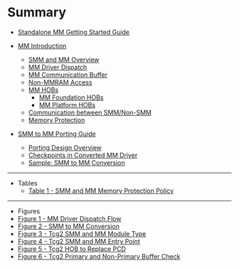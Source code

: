<!--- @file
  Summary

  Copyright (c) 2025, Intel Corporation. All rights reserved.<BR>

  Redistribution and use in source (original document form) and 'compiled'
  forms (converted to PDF, epub, HTML and other formats) with or without
  modification, are permitted provided that the following conditions are met:

  1) Redistributions of source code (original document form) must retain the
     above copyright notice, this list of conditions and the following
     disclaimer as the first lines of this file unmodified.

  2) Redistributions in compiled form (transformed to other DTDs, converted to
     PDF, epub, HTML and other formats) must reproduce the above copyright
     notice, this list of conditions and the following disclaimer in the
     documentation and/or other materials provided with the distribution.

  THIS DOCUMENTATION IS PROVIDED BY TIANOCORE PROJECT "AS IS" AND ANY EXPRESS OR
  IMPLIED WARRANTIES, INCLUDING, BUT NOT LIMITED TO, THE IMPLIED WARRANTIES OF
  MERCHANTABILITY AND FITNESS FOR A PARTICULAR PURPOSE ARE DISCLAIMED. IN NO
  EVENT SHALL TIANOCORE PROJECT  BE LIABLE FOR ANY DIRECT, INDIRECT, INCIDENTAL,
  SPECIAL, EXEMPLARY, OR CONSEQUENTIAL DAMAGES (INCLUDING, BUT NOT LIMITED TO,
  PROCUREMENT OF SUBSTITUTE GOODS OR SERVICES; LOSS OF USE, DATA, OR PROFITS;
  OR BUSINESS INTERRUPTION) HOWEVER CAUSED AND ON ANY THEORY OF LIABILITY,
  WHETHER IN CONTRACT, STRICT LIABILITY, OR TORT (INCLUDING NEGLIGENCE OR
  OTHERWISE) ARISING IN ANY WAY OUT OF THE USE OF THIS DOCUMENTATION, EVEN IF
  ADVISED OF THE POSSIBILITY OF SUCH DAMAGE.

-->

# Summary

* [Standalone MM Getting Started Guide](README.md)

* [MM Introduction](1_mm_introduction.md#mm-introduction)
  * [SMM and MM Overview](1_mm_introduction.md#smm-and-mm-overview)
  * [MM Driver Dispatch](1_mm_introduction.md#mm-driver-dispatch)
  * [MM Communication Buffer](1_mm_introduction.md#mm-communication-buffer)
  * [Non-MMRAM Access](1_mm_introduction.md#non-mmram-access)
  * [MM HOBs](1_mm_introduction.md#mm-hobs)
    * [MM Foundation HOBs](1_mm_introduction.md#mm-foundation-hobs)
    * [MM Platform HOBs](1_mm_introduction.md#mm-platform-hobs)
  * [Communication between SMM/Non-SMM](1_mm_introduction.md#communication-between-smmnon-smm)
  * [Memory Protection](1_mm_introduction.md#memory-protection)

* [SMM to MM Porting Guide](2_smm_to_mm_porting_guide.md#smm-to-mm-porting-guide)
  * [Porting Design Overview](2_smm_to_mm_porting_guide.md#porting-design-overview)
  * [Checkpoints in Converted MM Driver](2_smm_to_mm_porting_guide.md#checkpoints-in-converted-mm-driver)
  * [Sample: SMM to MM Conversion](2_smm_to_mm_porting_guide.md#sample-smm-to-mm-conversion)

---

* Tables
  * [Table 1 - SMM and MM Memory Protection Policy](1_mm_introduction.md#table-1-smm-and-mm-memory-protection-policy)

---

* Figures
 * [Figure 1 - MM Driver Dispatch Flow](1_mm_introduction.md#figure-1-mm-driver-dispatch-flow)
 * [Figure 2 - SMM to MM Conversion](2_smm_to_mm_porting_guide.md#figure-2-smm-to-mm-conversion)
 * [Figure 3 - Tcg2 SMM and MM Module Type](2_smm_to_mm_porting_guide.md#figure-3-tcg2-smm-and-mm-module-type)
 * [Figure 4 - Tcg2 SMM and MM Entry Point](2_smm_to_mm_porting_guide.md#figure-4-tcg2-smm-and-mm-entry-point)
 * [Figure 5 - Tcg2 HOB to Replace PCD](2_smm_to_mm_porting_guide.md#figure-5-tcg2-hob-to-replace-pcd)
 * [Figure 6 - Tcg2 Primary and Non-Primary Buffer Check](2_smm_to_mm_porting_guide.md#figure-6-tcg2-primary-and-non-primary-buffer-check)
